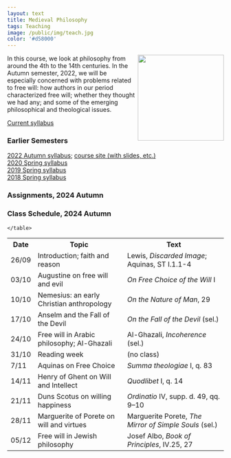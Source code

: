 ```yaml
---
layout: text
title: Medieval Philosophy
tags: Teaching
image: /public/img/teach.jpg
color: '#d58000'
---
```


<img class="img-single" align="right" src="/public/img/medieval.jpg" width="200">

In this course, we look at philosophy from around the 4th to the 14th centuries. In the Autumn semester, 2022, we will be especially concerned with problems related to free will: how authors in our period characterized free will; whether they thought we had any; and some of the emerging philosophical and theological issues.


<a href="http://zitavtoth.com/2_teaching/Medieval/2024/Medieval2024F.pdf">Current syllabus</a>



### Earlier Semesters

<a href="http://zitavtoth.com/2_teaching/Medieval/2022/Medieval2022F_BA.pdf">2022 Autumn syllabus</a>; <a href="http://zitavtoth.com/2_teaching/Medieval/2022/Medieval2022">course site (with slides, etc.) </a><br>
<a href="http://zitavtoth.com/2_teaching/Medieval/Medieval2020.pdf">2020 Spring syllabus</a><br>
<a href="http://zitavtoth.com/2_teaching/Medieval/Medieval2019.pdf">2019 Spring syllabus</a><br>
<a href="http://zitavtoth.com/2_teaching/Medieval/Medieval2018.pdf">2018 Spring syllabus</a><br>



### Assignments, 2024 Autumn

<!--- <a href="http://zitavtoth.com/2_teaching/Medieval/argrec.pdf">Argument reconstruction paper (BA students)</a> <br>
<a href="http://zitavtoth.com/2_teaching/Medieval/argrec2.pdf">Argument reconstruction and response (MA students) </a><br>
<a href="http://zitavtoth.com/2_teaching/Medieval/finalpaper_BA.pdf">Summative paper </a><br>
--->

### Class Schedule, 2024 Autumn


<table>
  <tr>
    <th>Date</th>
    <th>Topic</th>
		<th> Text</th>
  </tr>
  <tr>
    <td>26/09</td>
		<td>Introduction; faith and reason <br>
</td>
		<td>Lewis, <i>Discarded Image</i>; Aquinas, ST I.1.1-4</td>
  </tr>
  <tr>
    <td>03/10</td>
		<td>Augustine on free will and evil</td>
		<td><i>On Free Choice of the Will</i> I</td>
  </tr>
	<tr>
		<td>10/10</td>
    <td>Nemesius: an early Christian anthropology</td>
		<td><i>On the Nature of Man</i>, 29</td>
</tr>
<tr>
  <td>17/10</td>
  <td>Anselm and the Fall of the Devil</td>
  <td><i>On the Fall of the Devil</i> (sel.)</td>
</tr>
	<tr>
    <td>24/10</td>
		<td>Free will in Arabic philosophy; Al-Ghazali</td>
		<td>Al-Ghazali, <i>Incoherence</i> (sel.)</td>
</tr>
	<tr>
    <td>31/10</td>
		<td>Reading week</td>
		<td>(no class)</td>
</tr>
	<tr>
    <td>7/11</td>
    <td>Aquinas on Free Choice</td>
		<td><i>Summa theologiae</i> I, q. 83</td>
</tr>
	<tr>
    <td>14/11</td>
    <td>Henry of Ghent on Will and Intellect</td>
		<td><i>Quodlibet</i> I, q. 14</td>
</tr>
	<tr>
    <td>21/11</td>
    <td>Duns Scotus on willing happiness</td>
		<td><i> Ordinatio</i> IV, supp. d. 49, qq. 9–10</td>
  </tr>
	<tr>
		<td>28/11</td>
    <td>Marguerite of Porete on will and virtues</td>
		<td>Marguerite Porete, <i>The Mirror of Simple Souls</i> (sel.)</td>
</tr>
	<tr>
		<td>05/12</td>
    <td>Free will in Jewish philosophy</td>
		<td>Josef Albo, <i>Book of Principles</i>, IV.25, 27</td>
</tr>
	
	</table>

